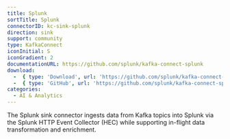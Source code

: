 ```yaml
---
title: Splunk
sortTitle: Splunk
connectorID: kc-sink-splunk
direction: sink
support: community
type: KafkaConnect
iconInitial: S
iconGradient: 2
documentationURL: https://github.com/splunk/kafka-connect-splunk
download:
  -  { type: 'Download', url: 'https://github.com/splunk/kafka-connect-splunk/releases' }
  -  { type: 'GitHub', url: 'https://github.com/splunk/kafka-connect-splunk' }
categories:
  - AI & Analytics
---
```

The Splunk sink connector ingests data from Kafka topics into Splunk via the Splunk HTTP Event Collector (HEC) while supporting in-flight data transformation and enrichment.
